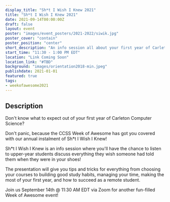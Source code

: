 ```yaml
---
display_title: "Sh*t I Wish I Knew 2021"
title: "Sh*t I Wish I Knew 2021"
date: 2021-09-14T00:00:00Z
draft: false
layout: event
poster: "images/event_posters/2021-2022/siwik.jpg"
poster_cover: "contain"
poster_position: "center"
short_description: "An info session all about your first year of Carleton Computer Science!"
start_time: "11:30 - 1:00 PM EDT"
location: "Link Coming Soon"
location_link: "#TBD"
background: "images/orientation2018-min.jpeg"
publishdate: 2021-01-01
featured: true
tags:
- weekofawesome2021
---
```


## Description

Don't know what to expect out of your first year of Carleton Computer Science?

Don't panic, because the CCSS Week of Awesome has got you covered with our annual instalment of Sh*t I Wish I Knew!

Sh*t I Wish I Knew is an info session where you'll have the chance to listen to upper-year students discuss everything they wish someone had told them when they were in your shoes!

The presentation will give you tips and tricks for everything from choosing your courses to building good study habits, managing your time,  making the most of your first year,  and how to succeed as a remote student.

Join us September 14th @ 11:30 AM EDT via Zoom for another fun-filled Week of Awesome event!
